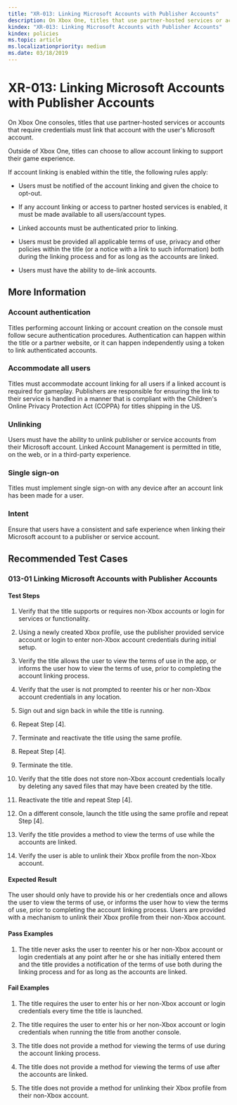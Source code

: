 ```yaml
---
title: "XR-013: Linking Microsoft Accounts with Publisher Accounts"
description: On Xbox One, titles that use partner-hosted services or accounts that require credentials must link that account with the user's Microsoft account.
kindex: "XR-013: Linking Microsoft Accounts with Publisher Accounts"
kindex: policies
ms.topic: article
ms.localizationpriority: medium
ms.date: 03/18/2019
---
```


# XR-013: Linking Microsoft Accounts with Publisher Accounts

On Xbox One consoles, titles that use partner-hosted services or accounts that require credentials must link that account with the user's Microsoft account.  

Outside of Xbox One, titles can choose to allow account linking to support their game experience.  

If account linking is enabled within the title, the following rules apply:

* Users must be notified of the account linking and given the choice to opt-out.

* If any account linking or access to partner hosted services is enabled, it must be made available to all users/account types.

* Linked accounts must be authenticated prior to linking.

* Users must be provided all applicable terms of use, privacy and other policies within the title (or a notice with a link to such information) both during the linking process and for as long as the accounts are linked.

* Users must have the ability to de-link accounts.


## More Information


### Account authentication

Titles performing account linking or account creation on the console must follow secure authentication procedures. Authentication can happen within the title or a partner website, or it can happen independently using a token to link authenticated accounts.


### Accommodate all users

Titles must accommodate account linking for all users if a linked account is required for gameplay. Publishers are responsible for ensuring the link to their service is handled in a manner that is compliant with the Children's Online Privacy Protection Act (COPPA) for titles shipping in the US.


### Unlinking

Users must have the ability to unlink publisher or service accounts from their Microsoft account. Linked Account Management is permitted in title, on the web, or in a third-party experience.


### Single sign-on

Titles must implement single sign-on with any device after an account link has been made for a user.


### Intent

Ensure that users have a consistent and safe experience when linking their Microsoft account to a publisher or service account.


## Recommended Test Cases


### 013-01 Linking Microsoft Accounts with Publisher Accounts


#### Test Steps

1. Verify that the title supports or requires non-Xbox accounts or login for services or functionality.

2. Using a newly created Xbox profile, use the publisher provided service account or login to enter non-Xbox account credentials during initial setup.

3. Verify the title allows the user to view the terms of use in the app, or informs the user how to view the terms of use, prior to completing the account linking process.

4. Verify that the user is not prompted to reenter his or her non-Xbox account credentials in any location.

5. Sign out and sign back in while the title is running.

6. Repeat Step [4].

7. Terminate and reactivate the title using the same profile.

8. Repeat Step [4].

9. Terminate the title.

10. Verify that the title does not store non-Xbox account credentials locally by deleting any saved files that may have been created by the title.

11. Reactivate the title and repeat Step [4].

12. On a different console, launch the title using the same profile and repeat Step [4].

13. Verify the title provides a method to view the terms of use while the accounts are linked.

14. Verify the user is able to unlink their Xbox profile from the non-Xbox account.  


#### Expected Result

The user should only have to provide his or her credentials once and allows the user to view the terms of use, or informs the user how to view the terms of use, prior to completing the account linking process. Users are provided with a mechanism to unlink their Xbox profile from their non-Xbox account.  


#### Pass Examples

1. The title never asks the user to reenter his or her non-Xbox account or login credentials at any point after he or she has initially entered them and the title provides a notification of the terms of use both during the linking process and for as long as the accounts are linked.  

#### Fail Examples

1. The title requires the user to enter his or her non-Xbox account or login credentials every time the title is launched.

2. The title requires the user to enter his or her non-Xbox account or login credentials when running the title from another console.

3. The title does not provide a method for viewing the terms of use during the account linking process.

4. The title does not provide a method for viewing the terms of use after the accounts are linked.

5. The title does not provide a method for unlinking their Xbox profile from their non-Xbox account.  
